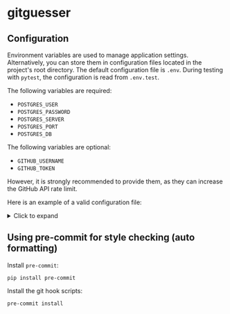 # gitguesser

## Configuration

Environment variables are used to manage application settings.
Alternatively, you can store them in configuration files located in the
project's root directory. The default configuration file is `.env`. During
testing with `pytest`, the configuration is read from `.env.test`.

The following variables are required:
- `POSTGRES_USER`
- `POSTGRES_PASSWORD`
- `POSTGRES_SERVER`
- `POSTGRES_PORT`
- `POSTGRES_DB`

The following variables are optional:
- `GITHUB_USERNAME`
- `GITHUB_TOKEN`

However, it is strongly recommended to provide them, as they can increase the GitHub API rate limit.

Here is an example of a valid configuration file:
<details>
<summary>Click to expand</summary>

```bash
POSTGRES_USER=gitguesser
POSTGRES_PASSWORD=gitguesser
POSTGRES_SERVER=db
POSTGRES_PORT=5432
POSTGRES_DB=gitguesser_db
```
</details>

## Using pre-commit for style checking (auto formatting)

Install `pre-commit`:
```
pip install pre-commit
```

Install the git hook scripts:
```
pre-commit install
```
